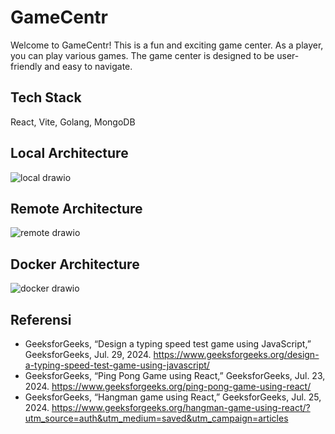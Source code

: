 # GameCentr

Welcome to GameCentr! This is a fun and exciting game center. As a player, you can play various games. The game center is designed to be user-friendly and easy to navigate.

## Tech Stack
React, Vite, Golang, MongoDB

## Local Architecture
![local drawio](https://github.com/user-attachments/assets/f2725e33-d12d-4a4d-ba2d-100561bea6d1)

## Remote Architecture
![remote drawio](https://github.com/user-attachments/assets/d4ce173b-b74a-4ba2-870f-6b322c56948f)

## Docker Architecture
![docker drawio](https://github.com/user-attachments/assets/e579faa1-9273-471a-8e23-c012b281880c)

## Referensi
- GeeksforGeeks, “Design a typing speed test game using JavaScript,” GeeksforGeeks, Jul. 29, 2024. https://www.geeksforgeeks.org/design-a-typing-speed-test-game-using-javascript/
- GeeksforGeeks, “Ping Pong Game using React,” GeeksforGeeks, Jul. 23, 2024. https://www.geeksforgeeks.org/ping-pong-game-using-react/
- GeeksforGeeks, “Hangman game using React,” GeeksforGeeks, Jul. 25, 2024. https://www.geeksforgeeks.org/hangman-game-using-react/?utm_source=auth&utm_medium=saved&utm_campaign=articles
